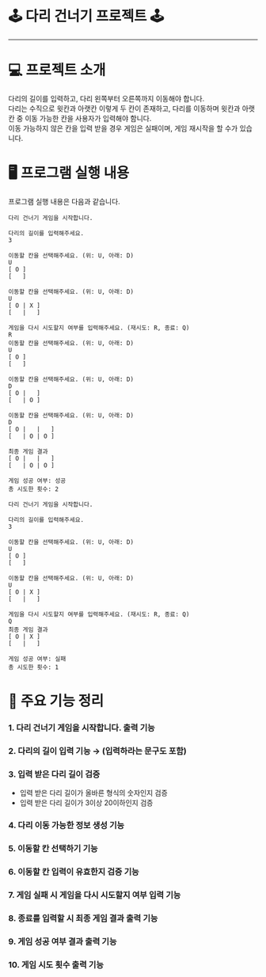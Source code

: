 # 🕹️ 다리 건너기 프로젝트 🕹️
- - -
# 💻 프로젝트 소개
다리의 길이를 입력하고, 다리 왼쪽부터 오른쪽까지 이동해야 합니다.  
다리는 수직으로 윗칸과 아랫칸 이렇게 두 칸이 존재하고, 다리를 이동하며 윗칸과 아랫칸 중 이동 가능한 칸을 사용자가 입력해야 함니다.  
이동 가능하지 않은 칸을 입력 받을 경우 게임은 실패이며, 게임 재시작을 할 수가 있습니다.
# 🖥️ 프로그램 실행 내용
프로그램 실행 내용은 다음과 같습니다.
```TEXT
다리 건너기 게임을 시작합니다.

다리의 길이를 입력해주세요.
3

이동할 칸을 선택해주세요. (위: U, 아래: D)
U
[ O ]
[   ]

이동할 칸을 선택해주세요. (위: U, 아래: D)
U
[ O | X ]
[   |   ]

게임을 다시 시도할지 여부를 입력해주세요. (재시도: R, 종료: Q)
R
이동할 칸을 선택해주세요. (위: U, 아래: D)
U
[ O ]
[   ]

이동할 칸을 선택해주세요. (위: U, 아래: D)
D
[ O |   ]
[   | O ]

이동할 칸을 선택해주세요. (위: U, 아래: D)
D
[ O |   |   ]
[   | O | O ]

최종 게임 결과
[ O |   |   ]
[   | O | O ]

게임 성공 여부: 성공
총 시도한 횟수: 2
```
```TEXT
다리 건너기 게임을 시작합니다.

다리의 길이를 입력해주세요.
3

이동할 칸을 선택해주세요. (위: U, 아래: D)
U
[ O ]
[   ]

이동할 칸을 선택해주세요. (위: U, 아래: D)
U
[ O | X ]
[   |   ]

게임을 다시 시도할지 여부를 입력해주세요. (재시도: R, 종료: Q)
Q
최종 게임 결과
[ O | X ]
[   |   ]

게임 성공 여부: 실패
총 시도한 횟수: 1
```
# 🔧 주요 기능 정리
### 1. 다리 건너기 게임을 시작합니다. 출력 기능
### 2. 다리의 길이 입력 기능 → (입력하라는 문구도 포함)
### 3. 입력 받은 다리 길이 검증  
- 입력 받은 다리 길이가 올바른 형식의 숫자인지 검증
- 입력 받은 다리 길이가 3이상 20이하인지 검증
### 4. 다리 이동 가능한 정보 생성 기능
### 5. 이동할 칸 선택하기 기능
### 6. 이동할 칸 입력이 유효한지 검증 기능
### 7. 게임 실패 시 게임을 다시 시도할지 여부 입력 기능
### 8. 종료를 입력할 시 최종 게임 결과 출력 기능
### 9. 게임 성공 여부 결과 출력 기능
### 10. 게임 시도 횟수 출력 기능